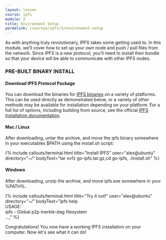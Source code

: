 ```yaml
---
layout: lesson
course: ipfs
module: 3
title: Environment Setup
permalink: /courses/ipfs/3/environment-setup
---
```

<span class="openingParagraph">
As with anything truly revolutionary, IPFS takes some getting used to. In this module, we’ll cover how to set up your own node and push / pull files from the network. Since IPFS is a new protocol, you’ll need to install their bundle so that your device will be able to communicate with other IPFS nodes.</span>

<h3>PRE-BUILT BINARY INSTALL</h3>
<h4>Download IPFS Protocol Package</h4>
You can download the binaries for <a href="https://dist.ipfs.io/#go-ipfs">IPFS binaries</a> on a variety of platforms. This can be used directly as demonstrated below, or a variety of other methods may be available for installation depending on your platform. For a full list of options, including building from source, see the official <a href="https://docs.ipfs.io/introduction/install/">IPFS Installation documentation</a>.

<h4>Mac / Linux</h4>
After downloading, untar the archive, and move the ipfs binary somewhere in your executables $PATH using the install.sh script:

{% include callouts/terminal.html
    title="Install IPFS"
    user="alex@ubuntu"
    directory="~/"
    bodyText="tar xvfz go-ipfs.tar.gz,cd go-ipfs, ./install.sh"
%}      

<h4>Windows</h4>
After downloading, unzip the archive, and move ipfs.exe somewhere in your %PATH%.

{% include callouts/terminal.html
    title="Try it out!"
    user="alex@ubuntu"
    directory="~/"
    bodyText="ipfs help<br>USAGE:<br>ipfs - Global p2p merkle-dag filesystem<br>...,"
%}   

Congratulations! You now have a working IPFS installation on your computer. Now let's see what it can do!
